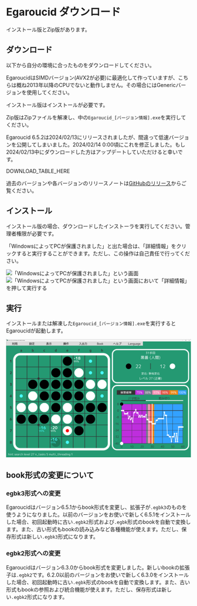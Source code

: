# Egaroucid ダウンロード

インストール版とZip版があります。



## ダウンロード

以下から自分の環境に合ったものをダウンロードしてください。



EgaroucidはSIMDバージョン(AVX2が必要)に最適化して作っていますが、こちらは概ね2013年以降のCPUでないと動作しません。その場合にはGenericバージョンを使用してください。



インストール版はインストールが必要です。



Zip版はZipファイルを解凍し、中の```Egaroucid_[バージョン情報].exe```を実行してください。



Egaroucid 6.5.2は2024/02/13にリリースされましたが、間違って低速バージョンを公開してしまいました。2024/02/14 0:00頃にこれを修正しました。もし2024/02/13中にダウンロードした方はアップデートしていただけると幸いです。



DOWNLOAD_TABLE_HERE



過去のバージョンや各バージョンのリリースノートは[GitHubのリリース](https://github.com/Nyanyan/Egaroucid/releases)からご覧ください。



## インストール

インストール版の場合、ダウンロードしたインストーラを実行してください。管理者権限が必要です。



「WindowsによってPCが保護されました」と出た場合は、「詳細情報」をクリックすると実行することができます。ただし、この操作は自己責任で行ってください。

<div class="centering_box">
    <img class="pic2" src="img/cant_run1.png" alt="「WindowsによってPCが保護されました」という画面">
    <img class="pic2" src="img/cant_run2.png" alt="「WindowsによってPCが保護されました」という画面において「詳細情報」を押して実行する">
</div>




## 実行

インストールまたは解凍した<code>Egaroucid_[バージョン情報].exe</code>を実行するとEgaroucidが起動します。

<div class="centering_box">
    <img class="pic2" src="img/egaroucid.png" alt="Egaroucid">
</div>


## book形式の変更について

### egbk3形式への変更

Egaroucidはバージョン6.5.1からbook形式を変更し、拡張子が```.egbk3```のものを使うようになりました。以前のバージョンをお使いで新しく6.5.1をインストールした場合、初回起動時に古い```.egbk2```形式および```.egbk```形式のbookを自動で変換します。また、古い形式もbookの読み込みなど各種機能が使えます。ただし、保存形式は新しい```.egbk3```形式になります。

### egbk2形式への変更

Egaroucidはバージョン6.3.0からbook形式を変更しました。新しいbookの拡張子は```.egbk2```です。6.2.0以前のバージョンをお使いで新しく6.3.0をインストールした場合、初回起動時に古い```.egbk```形式のbookを自動で変換します。また、古い形式もbookの参照および統合機能が使えます。ただし、保存形式は新しい```.egbk2```形式になります。
